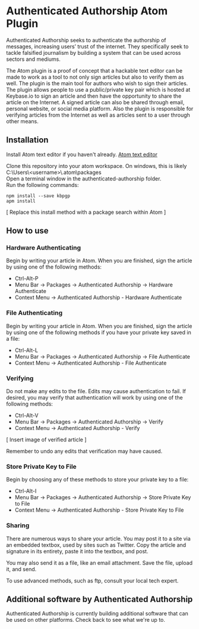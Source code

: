 # Authenticated Authorship Atom Plugin

Authenticated Authorship seeks to authenticate the authorship of messages, increasing users’ trust of the internet. They specifically seek to tackle falsified journalism by building a system that can be used across sectors and mediums.

The Atom plugin is a proof of concept that a hackable text editor can be made to work as a tool to not only sign articles but also to verify them as well. The plugin is the main tool for authors who wish to sign their articles. The plugin allows people to use a public/private key pair which is hosted at Keybase.io to sign an article and then have the opportunity to share the article on the Internet. A signed article can also be shared through email, personal website, or social media platform. Also the plugin is responsible for verifying articles from the Internet as well as articles sent to a user through other means. 

## Installation

Install Atom text editor if you haven't already. [Atom text editor](https://atom.io/)  

Clone this repository into your atom workspace. On windows, this is likely C:\Users\\<username\>\\.atom\packages  
Open a terminal window in the authenticated-authorship folder.  
Run the following commands:  
```
npm install --save kbpgp  
apm install  
```

[ Replace this install method with a package search within Atom ]

## How to use


### Hardware Authenticating

Begin by writing your article in Atom. When you are finished, sign the article by using one of the following methods:  
* Ctrl-Alt-P
* Menu Bar -> Packages -> Authenticated Authorship -> Hardware Authenticate
* Context Menu -> Authenticated Authorship - Hardware Authenticate

### File Authenticating

Begin by writing your article in Atom. When you are finished, sign the article by using one of the following methods if you have your private key saved in a file:  
* Ctrl-Alt-L
* Menu Bar -> Packages -> Authenticated Authorship -> File Authenticate
* Context Menu -> Authenticated Authorship - File Authenticate

### Verifying

Do not make any edits to the file. Edits may cause authentication to fail. If desired, you may verify that authentication will work by using one of the following methods:
* Ctrl-Alt-V
* Menu Bar -> Packages -> Authenticated Authorship -> Verify
* Context Menu -> Authenticated Authorship - Verify

[ Insert image of verified article ]

Remember to undo any edits that verification may have caused.

### Store Private Key to File

Begin by choosing any of these methods to store your private key to a file:  
* Ctrl-Alt-I
* Menu Bar -> Packages -> Authenticated Authorship -> Store Private Key to File
* Context Menu -> Authenticated Authorship - Store Private Key to File

### Sharing

There are numerous ways to share your article. You may post it to a site via an embedded textbox, used by sites such as Twitter. Copy the article and signature in its entirety, paste it into the textbox, and post.

You may also send it as a file, like an email attachment. Save the file, upload it, and send.

To use advanced methods, such as ftp, consult your local tech expert.

## Additional software by Authenticated Authorship

Authenticated Authorship is currently building additional software that can be used on other platforms. Check back to see what we're up to.
